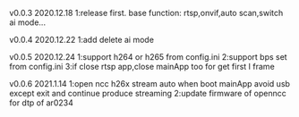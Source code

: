 v0.0.3 2020.12.18
1:release first. base function: rtsp,onvif,auto scan,switch ai mode...

v0.0.4 2020.12.22
1:add delete ai mode

v0.0.5 2020.12.24
1:support  h264 or h265 from config.ini
2:support bps set from config.ini
3:if close rtsp app,close mainApp too for get first I frame

v0.0.6  2021.1.14
1:open ncc h26x stream auto when boot mainApp avoid usb except exit and continue produce streaming
2:update firmware of openncc for dtp of ar0234 
 
